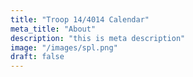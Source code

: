 ```yaml
---
title: "Troop 14/4014 Calendar"
meta_title: "About"
description: "this is meta description"
image: "/images/spl.png"
draft: false
---
```

